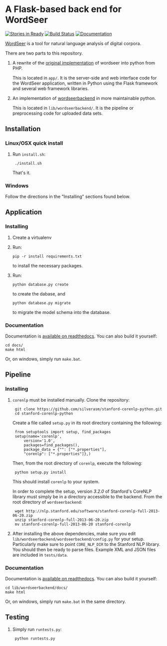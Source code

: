 # A Flask-based back end for WordSeer

[![Stories in Ready](https://badge.waffle.io/wordseer/wordseer_flask.png?label=ready&title=Ready)](https://waffle.io/wordseer/wordseer_flask)
[![Build Status](https://travis-ci.org/Wordseer/wordseer_flask.svg?branch=master)](https://travis-ci.org/Wordseer/wordseer_flask)
[![Documentation](https://readthedocs.org/projects/wordseerbackend/badge/?version=latest)](http://wordseerbackend.readthedocs.org/en/latest/)

[WordSeer](http://wordseer.berkeley.edu/) is a tool for natural language
analysis of digital corpora.

There are two parts to this repository.

1. A rewrite of the
[original implementation](https://bitbucket.org/silverasm/wordseer/overview)
of wordseer into python from PHP.

    This is located in `app/`. It is the server-side and web interface code for
    the WordSeer application, written in Python using the Flask framework and
    several web framework libraries.


2. An implementation of
[wordseerbackend](https://bitbucket.org/silverasm/wordseerbackend/overview) in
more maintainable python.

    This is located in `lib/wordseerbackend/`. It is the pipeline or
    preprocessing code for uploaded data sets.

## Installation

### Linux/OSX quick install

1. Run `install.sh`:

        ./install.sh

    That's it.

### Windows

Follow the directions in the "Installing" sections found below.

## Application

### Installing
1.  Create a virtualenv

2.  Run:

        pip -r install requirements.txt

    to install the necessary packages.

3.  Run:

        python database.py create

    to create the dabase, and

        python database.py migrate

    to migrate the model schema into the database.

### Documentation
Documentation is
[available on readthedocs](http://wordseer-flask.readthedocs.org). You can also
build it yourself:

	cd docs/
	make html

Or, on windows, simply run `make.bat`.

## Pipeline

### Installing
1. `corenlp` must be installed manually. Clone the repository:

        git clone https://github.com/silverasm/stanford-corenlp-python.git
        cd stanford-corenlp-python

    Create a file called `setup.py` in its root directory containing the
    following:

        from setuptools import setup, find_packages
        setup(name='corenlp',
            version='1.0',
            packages=find_packages(),
            package_data = {"": ["*.properties"],
            "corenlp": ["*.properties"]},)

    Then, from the root directory of `corenlp`, execute the following:

        python setup.py install

    This should install `corenlp` to your system.

    In order to complete the setup, version *3.2.0* of Stanford's CoreNLP
    library must simply be in a directory accessible to the backend. From the
    root directory of `wordseerbackend`:

        wget http://nlp.stanford.edu/software/stanford-corenlp-full-2013-06-20.zip
        unzip stanford-corenlp-full-2013-06-20.zip
        mv stanford-corenlp-full-2013-06-20 stanford-corenlp

2. After installing the above dependencies, make sure you edit
`lib/wordseerbackend/wordseerbackend/config.py` for your setup. Particularly
make sure to point `CORE_NLP_DIR` to the Stanford NLP library. You should then
be ready to parse files. Example XML and JSON files are included in
`tests/data`.

### Documentation
Documentation is
[available on readthedocs](http://wordseerbackend.readthedocs.org). You can also
build it yourself:

	cd lib/wordseerbackend/docs/
	make html

Or, on windows, simply run `make.bat` in the same directory.

## Testing
1. Simply run `runtests.py`:

        python runtests.py

